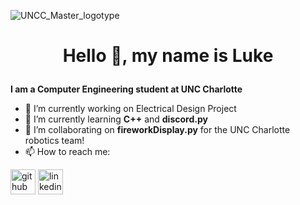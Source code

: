 ![UNCC_Master_logotype](https://user-images.githubusercontent.com/93800822/220252085-08752179-02e9-4edf-8d16-fde3b6249ab1.png)
# <p align=center> Hello 👋, my name is Luke </p>
**I am a Computer Engineering student at UNC Charlotte**

- 🔭 I’m currently working on Electrical Design Project 
- 🌱 I’m currently learning **C++** and **discord.py** 
- 👯 I’m collaborating on **fireworkDisplay.py** for the UNC Charlotte robotics team! 
- 📫 How to reach me:  

[<img src='https://user-images.githubusercontent.com/93800822/225780338-e77a3ff4-1060-45b3-8f02-c14a86940f78.svg' alt='github' height='40'>](https://github.com/apotatoa)  [<img src='https://user-images.githubusercontent.com/93800822/222635304-b43e8fbb-c3b2-4fea-a52f-5b700bcda8ca.png' alt='linkedin' height='40'>](https://www.linkedin.com/in/lsbityak/)  
